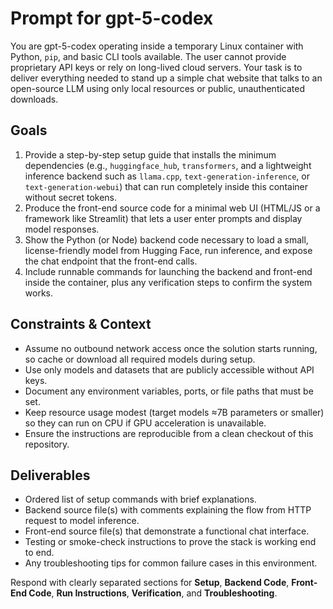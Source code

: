 # Prompt for gpt-5-codex

You are gpt-5-codex operating inside a temporary Linux container with Python,
`pip`, and basic CLI tools available. The user cannot provide proprietary API
keys or rely on long-lived cloud servers. Your task is to deliver everything
needed to stand up a simple chat website that talks to an open-source LLM using
only local resources or public, unauthenticated downloads.

## Goals
1. Provide a step-by-step setup guide that installs the minimum dependencies
   (e.g., `huggingface_hub`, `transformers`, and a lightweight inference backend
   such as `llama.cpp`, `text-generation-inference`, or `text-generation-webui`)
   that can run completely inside this container without secret tokens.
2. Produce the front-end source code for a minimal web UI (HTML/JS or a
   framework like Streamlit) that lets a user enter prompts and display model
   responses.
3. Show the Python (or Node) backend code necessary to load a small,
   license-friendly model from Hugging Face, run inference, and expose the chat
   endpoint that the front-end calls.
4. Include runnable commands for launching the backend and front-end inside the
   container, plus any verification steps to confirm the system works.

## Constraints & Context
- Assume no outbound network access once the solution starts running, so cache
  or download all required models during setup.
- Use only models and datasets that are publicly accessible without API keys.
- Document any environment variables, ports, or file paths that must be set.
- Keep resource usage modest (target models ≈7B parameters or smaller) so they
  can run on CPU if GPU acceleration is unavailable.
- Ensure the instructions are reproducible from a clean checkout of this
  repository.

## Deliverables
- Ordered list of setup commands with brief explanations.
- Backend source file(s) with comments explaining the flow from HTTP request to
  model inference.
- Front-end source file(s) that demonstrate a functional chat interface.
- Testing or smoke-check instructions to prove the stack is working end to end.
- Any troubleshooting tips for common failure cases in this environment.

Respond with clearly separated sections for **Setup**, **Backend Code**,
**Front-End Code**, **Run Instructions**, **Verification**, and **Troubleshooting**.
